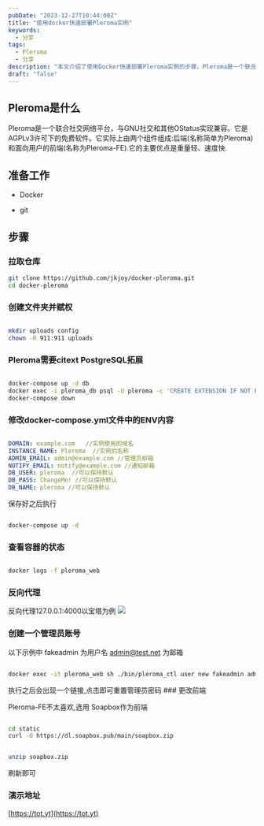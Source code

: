 ```yaml
---
pubDate: "2023-12-27T10:44:00Z"
title: "使用docker快速部署Pleroma实例"
keywords:
  - 分享
tags:
  - Pleroma
  - 分享
description: "本文介绍了使用Docker快速部署Pleroma实例的步骤。Pleroma是一个联合社交网络平台，具有轻量、快速的特点。部署过程包括拉取仓库、创建文件夹并赋权、安装PostgreSQL拓展、修改配置文件、启动容器、设置反向代理、创建管理员账号等步骤。最后给出了一个演示地址。"
draft: "false"
---
```


## Pleroma是什么

Pleroma是一个联合社交网络平台，与GNU社交和其他OStatus实现兼容。它是AGPLv3许可下的免费软件。它实际上由两个组件组成:后端(名称简单为Pleroma)和面向用户的前端(名称为Pleroma-FE).它的主要优点是重量轻、速度快.

## 准备工作

* Docker

* git

## 步骤

### 拉取仓库

```bash
git clone https://github.com/jkjoy/docker-pleroma.git
cd docker-pleroma
```

### 创建文件夹并赋权

```bash

mkdir uploads config
chown -R 911:911 uploads
```

### Pleroma需要**citext** PostgreSQL拓展

```bash

docker-compose up -d db
docker exec -i pleroma_db psql -U pleroma -c 'CREATE EXTENSION IF NOT EXISTS citext;'
docker-compose down
```

### 修改docker-compose.yml文件中的ENV内容

```yaml

DOMAIN: example.com   //实例使用的域名
INSTANCE_NAME: Pleroma  //实例的名称
ADMIN_EMAIL: admin@example.com //管理员邮箱
NOTIFY_EMAIL: notify@example.com //通知邮箱
DB_USER: pleroma  //可以保持默认
DB_PASS: ChangeMe! //可以保持默认
DB_NAME: pleroma //可以保持默认
```

保存好之后执行

```bash

docker-compose up -d
```

### 查看容器的状态

```bash

docker logs -f pleroma_web
```

### 反向代理

反向代理127.0.0.1:4000以宝塔为例 ![](https://www.imsun.org/usr/uploads/2023/12/QQ截图20231227190251.png)

### 创建一个管理员账号

以下示例中 fakeadmin 为用户名 admin@test.net 为邮箱

```bash

docker exec -it pleroma_web sh ./bin/pleroma_ctl user new fakeadmin admin@test.net --admin
```

执行之后会出现一个链接,点击即可重置管理员密码 ### 更改前端

Pleroma-FE不太喜欢,选用 Soapbox作为前端

```bash

cd static
curl -O https://dl.soapbox.pub/main/soapbox.zip
```

```bash

unzip soapbox.zip
```

刷新即可

### 演示地址

[https://tot.yt](https://tot.yt)